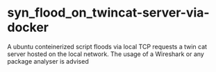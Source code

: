 # syn_flood_on_twincat-server-via-docker
A ubuntu conteinerized script floods via local TCP requests a twin cat server hosted on the local network. The usage of a Wireshark or any package analyser is advised
